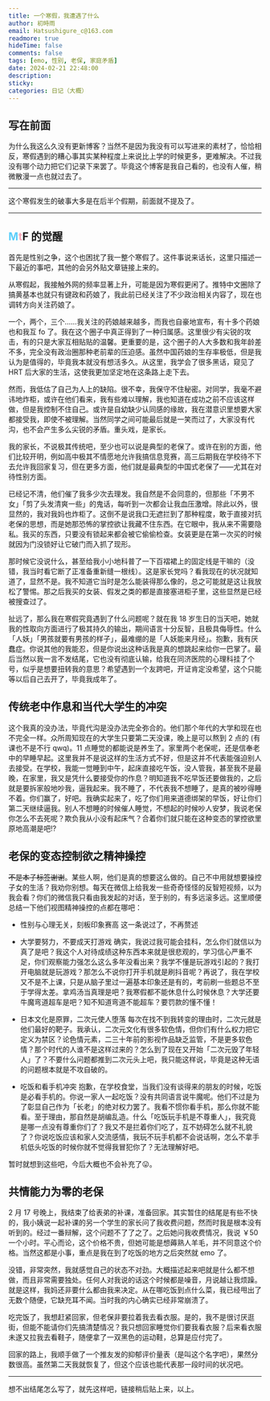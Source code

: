 ```yaml
---
title: 一个寒假，我遭遇了什么
author: 初時雨
email: Hatsushigure_c@163.com
readmore: true
hideTime: false
comments: false
tags: [emo, 性别, 老保, 家庭矛盾]
date: 2024-02-21 22:48:00
description:
sticky:
categories: 日记（大概）
---
```


## 写在前面

为什么我这么久没有更新博客？当然不是因为我没有可以写进来的素材了，恰恰相反，寒假遇到的糟心事其实某种程度上来说比上学的时候更多，更难解决。不过我没有哪个动力把它们记录下来罢了。毕竟这个博客是我自己看的，也没有人催，稍微散漫一点也就过去了。

---

这个寒假发生的破事大多是在后半个假期，前面就不提及了。

---

## <font color=#5bcefa>M</font><font color=#f6a8b8>t</font>F 的觉醒

首先是性别之争，这个也困扰了我一整个寒假了。这件事说来话长，这里只描述一下最近的事吧，其他的会另外贴文章链接上来的。

从寒假起，我接触外网的频率显著上升，可能是因为寒假更闲了。推特中文圈除了搞黄基本也就只有键政和药娘了，我此前已经关注了不少政治相关内容了，现在也调转方向关注药娘了。

一个，两个，三个……我关注的药娘越来越多，而我也自豪地宣布，有十多个药娘也和我互 fo 了。我在这个圈子中真正得到了一种归属感。这里很少有尖锐的攻击，有的只是大家互相贴贴的温馨。更重要的是，这个圈子的人大多数和我年龄差不多，完全没有政治圈那种老前辈的压迫感。虽然中国药娘的生存率极低，但是我认为是值得的，毕竟我本就没有想活多久。从这里，我学会了很多黑话，窥见了 HRT 后大家的生活，这使我更加坚定地在这条路上走下去。

然而，我低估了自己为人上的缺陷。很不幸，我保守不住秘密。对同学，我毫不避讳地炸柜，或许在他们看来，我有些难以理解，我也知道在成功之前不应该这样做，但是我控制不住自己。或许是自幼缺少认同感的缘故，我在潜意识里想要大家都接受我，即使不被理解。当然同学之间可能最后就是一笑而过了，大家没有代沟，也不会产生多么尖锐的矛盾。重头戏，是家长。

我的家长，不说极其传统吧，至少也可以说是典型的老保了。或许在别的方面，他们比较开明，例如高中极其不情愿地允许我搞信息竞赛，高三后期我在学校待不下去允许我回家复习，但在更多方面，他们就是最典型的中国式老保了——尤其在对待性别方面。

已经记不清，他们催了我多少次去理发。我自然是不会同意的，但那些「不男不女」「剪了头发清爽一些」的鬼话，每听到一次都会让我血压激增。除此以外，很显然的，我对我妈也炸柜了。这倒不是说我口无遮拦到了那种程度，敢于直接对抗老保的思想，而是她那恐怖的掌控欲让我藏不住东西。在它眼中，我从来不需要隐私。我买的东西，只要没有锁起来都会被它偷偷检查。女装更是在第一次买的时候就因为门没锁好让它破门而入抓了现形。

那时候它没说什么，甚至给我小小地科普了一下百褶裙上的固定线是干嘛的（没错，我当时看它断了正准备重新缝一根线）。这是家长党吗？看我现在的状况就知道了，显然不是。我不知道它当时是怎么能装得那么像的，总之可能就是这让我放松了警惕。那之后我买的女装、假发之类的都是直接塞进柜子里，这些显然是已经被搜查过了。

扯远了，那么我在寒假究竟遇到了什么问题呢？就在我 18 岁生日的当天吧，她就我的性取向方面进行了极其持久的输出，期间语言十分反智，且极具侮辱性。什么「人妖」「男孩就要有男孩的样子」，最难绷的是「人妖能来月经」。抱歉，我有厌蠢症。你说其他的我能忍，但是你说出这种话我是真的想跳起来给你一巴掌了。最后当然以我一言不发结尾，它也没有彻底认输，给我在同济医院的心理科挂了个号，似乎是想要扭转我的意思？希望遇到一个友跨吧，开证肯定没希望，这个只能等以后自己去开了，毕竟我成年了。

## 传统老中作息和当代大学生的冲突

这个我真的没办法，毕竟代沟是没办法完全弥合的。他们那个年代的大学和现在也不完全一样。众所周知现在的大学生只要第二天没课，晚上是可以熬到 2 点的 (有课也不是不行 qwq)。11 点睡觉的都能说是养生了。家里两个老保呢，还是信奉老中的早睡早起。这里我并不是说这样的生活方式不好，但是这并不代表能强迫别人去接受。在学校，我能一觉睡到中午，起床直接吃午饭，没人管我，甚至我不是最晚，在家里，我又是凭什么要接受你的作息？明知道我不吃早饭还要做我的，之后就是要拆家般地吵我，逼我起来。我不睡了，不代表我不想睡了，是真的被吵得睡不着。你们赢了，好吧。我确实起来了，吃了你们用来道德绑架的早饭，好让你们第二天继续逼我。别人不想睡的时候催人睡觉，不想起的时候吵人安梦，我说老保你怎么不去死呢？欺负我从小没有起床气？合着你们就只能在这种变态的掌控欲里原地高潮是吧!?

## 老保的变态控制欲之精神操控

~~不是本子标签谢谢~~。某些人啊，他们是真的想要这么做的。自己不中用就想要操控子女的生活？我劝你别想。每天在微信上给我发一些奇奇怪怪的反智短视频，以为我会看？你们的微信我只看由我发起的对话，至于别的，有多远滚多远。这里顺便总结一下他们视图精神操控的点都在哪吧：

- 性别与心理无关，刻板印象赛高
这一条说过了，不再赘述

- 大学要努力，不要成天打游戏
确实，我说过我可能会挂科，怎么你们就信以为真了是吧？我这个人对待成绩这种东西本来就是很悲观的，学习信心严重不足，你们观察能力强怎么这么多年没看出来？我学不懂是玩游戏引起的？我打开电脑就是玩游戏？那怎么不说你打开手机就是刷抖音呢？再说了，我在学校又不是不上课，只是从脑子里过一遍基本印象还是有的，考前刷一些题总不至于学得太差。拿鸡汤当真理是吧？我寒假都不能休息什么时候休息？大学还要牛魔弯道超车是吧？知不知道弯道不能超车？要罚款的懂不懂！

- 日本文化是原罪，二次元使人堕落
每次在找不到我转变的理由时，二次元就是他们最好的靶子。我承认，二次元文化有很多软色情，但你们有什么权力把它定义为禁区？论色情元素，二三十年前的影视作品缺乏监管，不是更多软色情？那个时代的人谁不是这样过来的？怎么到了现在又开始「二次元毁了年轻人」了？不要什么问题都推到二次元头上吧，我只能这样说，毕竟是这种无语的问题根本就是不攻自破的。

- 吃饭和看手机冲突
抱歉，在学校食堂，当我们没有谈得来的朋友的时候，吃饭是必看手机的。你说一家人一起吃饭？没有共同语言说牛魔呢。他们不过是为了彰显自己作为「长老」的绝对权力罢了。我看不惯你看手机，那么你就不能看。至于理由，那自然是胡编乱造。什么「吃饭玩手机是不尊重人」，我究竟是哪一点没有尊重你们了？我又不是拦着你们吃了，互不妨碍怎么就不礼貌了？你说吃饭应该和家人交流感情，我玩不玩手机都不会说话啊，怎么不拿手机低头吃饭的时候你就不觉得我冒犯你了？无法理解好吧。

暂时就想到这些吧，今后大概也不会补充了😛。

## 共情能力为零的老保

2 月 17 号晚上，我结束了给表弟的补课，准备回家。其实暂住的结尾是有些不快的，我小姨说一起补课的另一个学生的家长问了我收费问题，然而时我是根本没有听到的。经过一番辩解，这个问题不了了之了。之后她问我收费情况，我说 ￥50 一个小时。平心而论，这个价格不贵，但她可能是想薅熟人羊毛，并不同意这个价格。当然这都是小事，重点是我在到了吃饭的地方之后突然就 emo 了。

没错，非常突然，我就感觉自己的状态不对劲。大概描述起来吧就是什么都不想做，而且非常需要独处。任何人对我说的话这个时候都是噪音，月说越让我烦躁。就是这样，我妈还非要什么都由我来决定。从在哪吃饭到点什么菜，我已经甩出了无数个随便，它缺充耳不闻。当时我的内心确实已经非常崩溃了。

吃完饭了，我想赶紧回家，但老保非要拉着我去看衣服。是的，我不是很讨厌逛街，但能不能请你们先搞清楚情况？我只想回家睡觉你们要我看衣服？后来看衣服未遂又拉我去看鞋子，随便拿了一双黑色的运动鞋，总算是应付完了。

回家的路上，我顺手做了一个推友发的抑郁评价量表（是叫这个名字吧），果然分数很高。虽然第二天我就恢复了，但这个应该也能代表那一段时间的状况吧。

---

想不出结尾怎么写了，就先这样吧，链接稍后贴上来，以上。